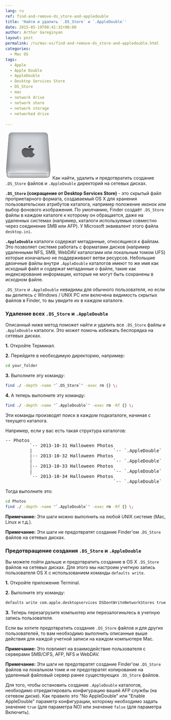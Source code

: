 ```yaml
---
lang: ru
ref: find-and-remove-ds_store-and-appledouble
title: 'Найти и удалить `.DS_Store` и `.AppleDouble`'
date: 2015-05-19T08:41:32+00:00
author: Arthur Gareginyan
layout: post
permalink: /ru/mac-os/find-and-remove-ds_store-and-appledouble.html
categories:
  - Mac OS
tags:
  - Apple
  - Apple Double
  - AppleDouble
  - Desktop Services Store
  - DS_Store
  - mac
  - network drive
  - network share
  - network storage
  - networked drive

---
```


![thumb](/images/Apple_drive-e1432019517902-143x150.png)
Как найти, удалить и предотвратить создание `.DS_Store` файлов и `.AppleDouble` директорий на сетевых дисках.
 

**`.DS_Store` (сокращение от Desktop Services Store)** - это скрытый файл проприетарного формата, создаваемый OS X для хранения пользовательских атрибутов каталога, например положение иконок или выбор фонового изображения. По умолчанию, Finder  создаёт `.DS_Store` файлы в каждом каталоге к которому он обращается, даже на удаленных системах (например, каталоги используемые совместно через соединение SMB или AFP). У Microsoft эквивалент этого файла `desktop.ini`.

**`.AppleDouble`** каталоги содержат метаданные, относящиеся к файлам. Это позволяет системе работать с форматами дисков (например удаленными NFS, SMB, WebDAV каталогами или локальным томом UFS) которые изначально не поддерживают ветви ресурсов. Небольшие двоичные файлы внутри `.AppleDouble` каталогов имеют то же имя как исходный файл и содержат метаданные о файле, такие как индексирование информации, которые не могут быть сохранены в исходном файле. 

`.DS_Store` и `.AppleDouble` невидимы для обычного пользователя, но если вы делитесь с Windows / UNIX PC или включена видимость скрытых файлов в Finder, то вы увидите их в каждом каталоге.


### Удаление всех `.DS_Store` и `.AppleDouble`

Описанный ниже метод поможет найти и удалить все `.DS_Store` файлы и `.AppleDouble` каталоги. Это может помочь избежать беспорядка на сетевых дисках.

**1.** Откройте Терминал.

**2.** Перейдите в необходимую директорию, например:

```sh
cd your_folder
```

**3.** Выполните эту команду:

```sh
find ./ -depth -name "`.DS_Store`" -exec rm {} \;
```

**4.** А теперь выполните эту команду:

```sh
find ./ -depth -name "`.AppleDouble`" -exec rm -Rf {} \;
```

Эти команды производят поиск в каждом подкаталоге, начиная с текущего каталога.

Например, если у вас есть такая структура каталогов:

<pre>
-- Photos
         `-- 2013-10-31 Halloween Photos
         |                              `-- `.AppleDouble`
         |-- 2013-10-32 Halloween Photos
         |                              `-- `.AppleDouble`
         |-- 2013-10-33 Halloween Photos
         |                              `-- `.AppleDouble`
         `-- 2013-10-34 Halloween Photos
                                        `-- `.AppleDouble`
</pre>

Тогда выполните это:

```sh
cd Photos
find ./ -depth -name "`.AppleDouble`" -exec rm -Rf {} \;
```

**Примечание:** Эти шаги можно выполнить на любой UNIX системе (Mac, Linux и т.д.). 

**Примечание:** Эти шаги не предотвратят создание Finder'ом `.DS_Store` файлов на сетевых дисках.


### Предотвращение создания `.DS_Store` и `.AppleDouble`

Вы можете пойти дальше и предотвратить создание в OS X `.DS_Store` файлов на сетевых дисках. Для этого мы настроим учетную запись пользователя OS X с использованием команды `defaults write`.

**1.** Откройте приложение Terminal.

**2.** Выполните эту команду:

```sh
defaults write com.apple.desktopservices DSDontWriteNetworkStores true
```

**3.** Теперь перезагрузите компьютер или перезалогиньтесь в учетную запись пользователя.

Если вы хотите предотвратить создание `.DS_Store` файлов и для других пользователей, то вам необходимо выполнить описанные выше действия для каждой учетной записи на каждом компьютере Mac.

**Примечание:** Это повлияет на взаимодействие пользователя с серверами SMB/CIFS, AFP, NFS и WebDAV.

**Примечание:** Эти шаги не предотвратят создание Finder'ом `.DS_Store` файлов на локальном томе и не предотвратят копирование на удаленный файловый сервер ранее существующих `.DS_Store` файлов.

Для того, чтобы остановить создание `.AppleDouble` каталогов, необходимо отредактировать конфигурацию вашей AFP службы (на сетевом диске). Как правило это "No AppleDouble" или "Enable AppleDouble" параметр конфигурации, которому необходимо задать значение `true` (для параметра NO) или значение `false` (для параметра Включить).
